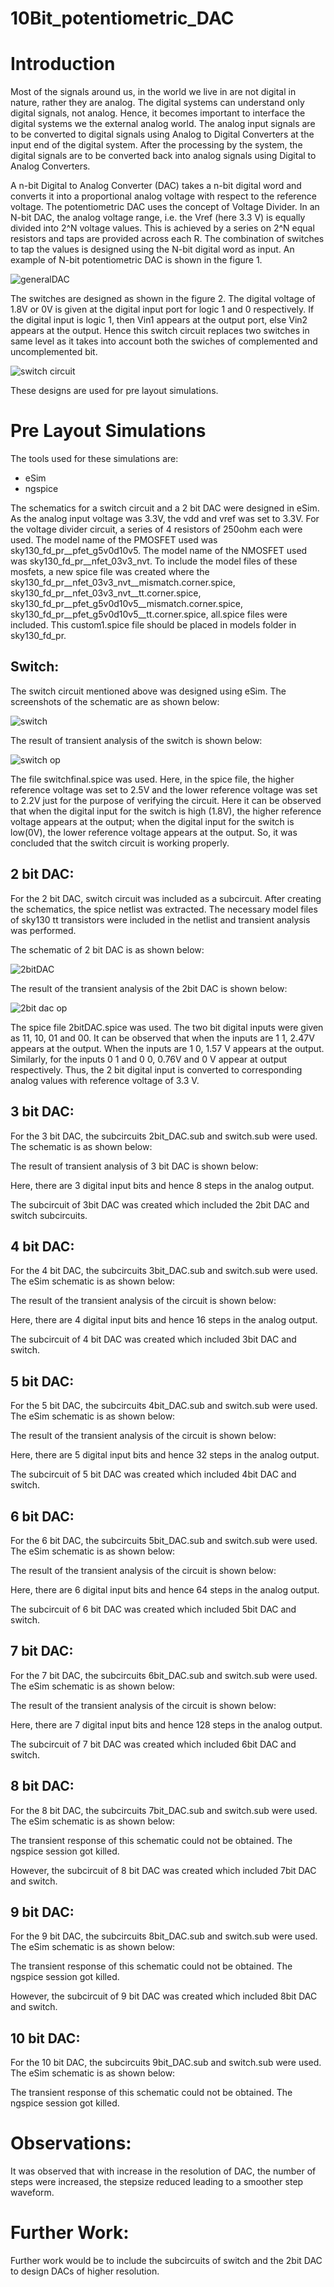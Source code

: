 # 10Bit_potentiometric_DAC

# Introduction

Most of the signals around us, in the world we live in are not digital in nature, rather they are analog. The digital systems can understand only digital signals, not analog. Hence, it becomes important to interface the digital systems we the external analog world. The analog input signals are to be converted to digital signals using Analog to Digital Converters at the input end of the digital system. After the processing by the system, the digital signals are to be converted back into analog signals using Digital to Analog Converters. 

A n-bit Digital to Analog Converter (DAC) takes a n-bit digital word and converts it into a proportional analog voltage with respect to the reference voltage. The potentiometric DAC uses the concept of Voltage Divider. In an N-bit DAC, the analog voltage range, i.e. the Vref (here 3.3 V) is equally divided into 2^N voltage values. This is achieved by a series on 2^N equal resistors and taps are provided across each R. The combination of switches to tap the values is designed using the N-bit digital word as input. An example of N-bit potentiometric DAC is shown in the figure 1.

![generalDAC](https://github.com/SameerSDurgoji/10Bit_potentiometric_DAC/blob/main/Screenshots/circuit%20(1).png)

The switches are designed as shown in the figure 2. The digital voltage of 1.8V or 0V is given at the digital input port for logic 1 and 0 respectively. If the digital input is logic 1, then Vin1 appears at the output port, else Vin2 appears at the output. Hence this switch circuit replaces two switches in same level as it takes into account both the swiches of complemented and uncomplemented bit.

![switch circuit](https://github.com/SameerSDurgoji/10Bit_potentiometric_DAC/blob/main/Screenshots/switch%20circuit.png)

These designs are used for pre layout simulations.

# Pre Layout Simulations

The tools used for these simulations are:
* eSim
* ngspice

The schematics for a switch circuit and a 2 bit DAC were designed in eSim. As the analog input voltage was 3.3V, the vdd and vref was set to 3.3V. For the voltage divider circuit, a series of 4 resistors of 250ohm each were used. The model name of the PMOSFET used was sky130_fd_pr__pfet_g5v0d10v5. The model name of the NMOSFET used was sky130_fd_pr__nfet_03v3_nvt. To include the model files of these mosfets, a new spice file was created where the sky130_fd_pr__nfet_03v3_nvt__mismatch.corner.spice, sky130_fd_pr__nfet_03v3_nvt__tt.corner.spice, sky130_fd_pr__pfet_g5v0d10v5__mismatch.corner.spice, sky130_fd_pr__pfet_g5v0d10v5__tt.corner.spice, all.spice files were included.
This custom1.spice file should be placed in models folder in sky130_fd_pr.

## Switch:
The switch circuit mentioned above was designed using eSim. The screenshots of the schematic are as shown below:

![switch](https://github.com/SameerSDurgoji/10Bit_potentiometric_DAC/blob/main/Screenshots/switch_eSim.png)


The result of transient analysis of the switch is shown below:

![switch op](https://github.com/SameerSDurgoji/10Bit_potentiometric_DAC/blob/main/Screenshots/switch_output.png)

The file switchfinal.spice was used.
Here, in the spice file, the higher reference voltage was set to 2.5V and the lower reference voltage was set to 2.2V just for the purpose of verifying the circuit. Here it can be observed that when the digital input for the switch is high (1.8V), the higher reference voltage appears at the output; when the digital input for the switch is low(0V), the lower reference voltage appears at the output. So, it was concluded that the switch circuit is working properly.

## 2 bit DAC:
For the 2 bit DAC, switch circuit was included as a subcircuit. After creating the schematics, the spice netlist was extracted. The necessary model files of sky130 tt transistors were included in the netlist and transient analysis was performed.

The schematic of 2 bit DAC is as shown below: 

![2bitDAC](https://github.com/SameerSDurgoji/10Bit_potentiometric_DAC/blob/main/Screenshots/2bitDAC.png)

The result of the transient analysis of the 2bit DAC is shown below:

![2bit dac op](https://github.com/SameerSDurgoji/10Bit_potentiometric_DAC/blob/main/Screenshots/Screenshot_1.png)

The spice file 2bitDAC.spice was used.
The two bit digital inputs were given as 11, 10, 01 and 00. It can be observed that when the inputs are 1 1, 2.47V appears at the output. When the inputs are 1 0, 1.57 V appears at the output. Similarly, for the inputs 0 1 and 0 0, 0.76V and 0 V appear at output respectively. Thus, the 2 bit digital input is converted to corresponding analog values with reference voltage of 3.3 V. 

## 3 bit DAC:
For the 3 bit DAC, the subcircuits 2bit_DAC.sub and switch.sub were used. The schematic is as shown below:



The result of transient analysis of 3 bit DAC is shown below:



Here, there are 3 digital input bits and hence 8 steps in the analog output.

The subcircuit of 3bit DAC was created which included the 2bit DAC and switch subcircuits.

## 4 bit DAC:
For the 4 bit DAC, the subcircuits 3bit_DAC.sub and switch.sub were used. The eSim schematic is as shown below:



The result of the transient analysis of the circuit is shown below:


Here, there are 4 digital input bits and hence 16 steps in the analog output.

The subcircuit of 4 bit DAC was created which included 3bit DAC and switch.

## 5 bit DAC:
For the 5 bit DAC, the subcircuits 4bit_DAC.sub and switch.sub were used. The eSim schematic is as shown below:



The result of the transient analysis of the circuit is shown below:


Here, there are 5 digital input bits and hence 32 steps in the analog output.

The subcircuit of 5 bit DAC was created which included 4bit DAC and switch.

## 6 bit DAC:
For the 6 bit DAC, the subcircuits 5bit_DAC.sub and switch.sub were used. The eSim schematic is as shown below:



The result of the transient analysis of the circuit is shown below:


Here, there are 6 digital input bits and hence 64 steps in the analog output.

The subcircuit of 6 bit DAC was created which included 5bit DAC and switch.

## 7 bit DAC:
For the 7 bit DAC, the subcircuits 6bit_DAC.sub and switch.sub were used. The eSim schematic is as shown below:



The result of the transient analysis of the circuit is shown below:


Here, there are 7 digital input bits and hence 128 steps in the analog output.

The subcircuit of 7 bit DAC was created which included 6bit DAC and switch.

## 8 bit DAC:
For the 8 bit DAC, the subcircuits 7bit_DAC.sub and switch.sub were used. The eSim schematic is as shown below:


The transient response of this schematic could not be obtained. The ngspice session got killed.

However, the subcircuit of 8 bit DAC was created which included 7bit DAC and switch.

## 9 bit DAC:
For the 9 bit DAC, the subcircuits 8bit_DAC.sub and switch.sub were used. The eSim schematic is as shown below:


The transient response of this schematic could not be obtained. The ngspice session got killed.

However, the subcircuit of 9 bit DAC was created which included 8bit DAC and switch.

## 10 bit DAC:
For the 10 bit DAC, the subcircuits 9bit_DAC.sub and switch.sub were used. The eSim schematic is as shown below:


The transient response of this schematic could not be obtained. The ngspice session got killed.

# Observations:

It was observed that with increase in the resolution of DAC, the number of steps were increased, the stepsize reduced leading to a smoother step waveform.

# Further Work:

Further work would be to include the subcircuits of switch and the 2bit DAC to design DACs of higher resolution. 

